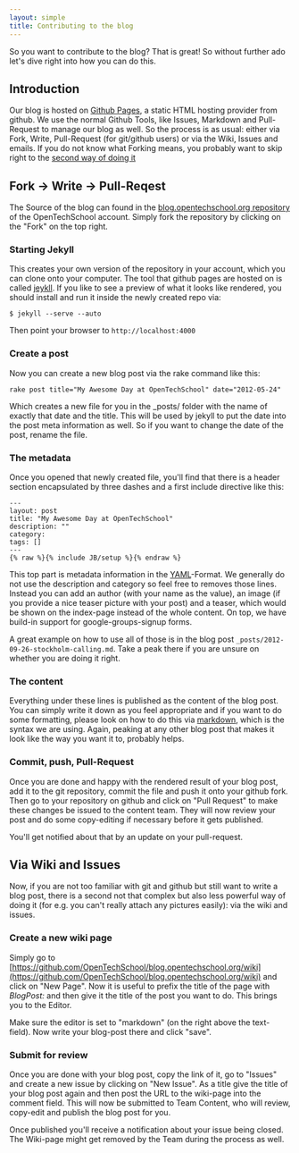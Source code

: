 ```yaml
---
layout: simple
title: Contributing to the blog
---
```


So you want to contribute to the blog? That is great! So without further ado let's dive right into how you can do this.

## Introduction
Our blog is hosted on [Github Pages](http://pages.github.com), a static HTML hosting provider from github. We use the normal Github Tools, like Issues, Markdown and Pull-Request to manage our blog as well. So the process is as usual: either via Fork, Write, Pull-Request (for git/github users) or via the Wiki, Issues and emails. If you do not know what Forking means, you probably want to skip right to the [second way of doing it](#via_wiki_and_issues)

## Fork -> Write -> Pull-Reqest
The Source of the blog can found in the [blog.opentechschool.org repository](https://github.com/OpenTechSchool/blog.opentechschool.org) of the OpenTechSchool account. Simply fork the repository by clicking on the "Fork" on the top right.

### Starting Jekyll
This creates your own version of the repository in your account, which you can clone onto your computer. The tool that github pages are hosted on is called [jeykll](https://github.com/mojombo/jekyll/wiki). If you like to see a preview of what it looks like rendered, you should install and run it inside the newly created repo via:

``$ jekyll --serve --auto``

Then point your browser to ``http://localhost:4000``

### Create a post
Now you can create a new blog post via the rake command like this:

``rake post title="My Awesome Day at OpenTechSchool" date="2012-05-24"``

Which creates a new file for you in the _posts/ folder with the name of exactly that date and the title. This will be used by jekyll to put the date into the post meta information as well. So if you want to change the date of the post, rename the file.

### The metadata
Once you opened that newly created file, you'll find that there is a header section encapsulated by three dashes and a first include directive like this:

    ---
    layout: post
    title: "My Awesome Day at OpenTechSchool"
    description: ""
    category: 
    tags: []
    ---
    {% raw %}{% include JB/setup %}{% endraw %}

This top part is metadata information in the [YAML](http://en.wikipedia.org/wiki/YAML)-Format. We generally do not use the description and category so feel free to removes those lines. Instead you can add an author (with your name as the value), an image (if you provide a nice teaser picture with your post) and a teaser, which would be shown on the index-page instead of the whole content. On top, we have build-in support for google-groups-signup forms.

A great example on how to use all of those is in the blog post ``_posts/2012-09-26-stockholm-calling.md``. Take a peak there if you are unsure on whether you are doing it right.

### The content

Everything under these lines is published as the content of the blog post. You can simply write it down as you feel appropriate and if you want to do some formatting, please look on how to do this via [markdown](http://daringfireball.net/projects/markdown/syntax), which is the syntax we are using. Again, peaking at any other blog post that makes it look like the way you want it to, probably helps.

### Commit, push, Pull-Request

Once you are done and happy with the rendered result of your blog post, add it to the git repository, commit the file and push it onto your github fork. Then go to your repository on github and click on "Pull Request" to make these changes be issued to the content team. They will now review your post and do some copy-editing if necessary before it gets published.

You'll get notified about that by an update on your pull-request.

## Via Wiki and Issues
Now, if you are not too familiar with git and github but still want to write a blog post, there is a second not that complex but also less powerful way of doing it (for e.g. you can't really attach any pictures easily): via the wiki and issues.

### Create a new wiki page

Simply go to [https://github.com/OpenTechSchool/blog.opentechschool.org/wiki](https://github.com/OpenTechSchool/blog.opentechschool.org/wiki) and click on "New Page". Now it is useful to prefix the title of the page with _BlogPost:_ and then give it the title of the post you want to do. This brings you to the Editor.

Make sure the editor is set to "markdown" (on the right above the text-field). Now write your blog-post there and click "save".

### Submit for review
Once you are done with your blog post, copy the link of it, go to "Issues" and create a new issue by clicking on "New Issue". As a title give the title of your blog post again and then post the URL to the wiki-page into the comment field. This will now be submitted to Team Content, who will review, copy-edit and publish the blog post for you.

Once published you'll receive a notification about your issue being closed. The Wiki-page might get removed by the Team during the process as well.
